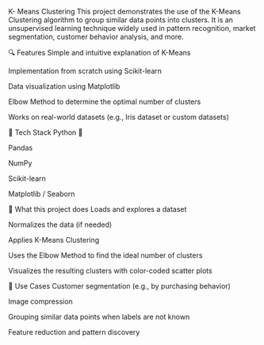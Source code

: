 K- Means Clustering
This project demonstrates the use of the K-Means Clustering algorithm to group similar data points into clusters. It is an unsupervised learning technique widely used in pattern recognition, market segmentation, customer behavior analysis, and more.

🔍 Features
Simple and intuitive explanation of K-Means

Implementation from scratch using Scikit-learn

Data visualization using Matplotlib

Elbow Method to determine the optimal number of clusters

Works on real-world datasets (e.g., Iris dataset or custom datasets)

📁 Tech Stack
Python 🐍

Pandas

NumPy

Scikit-learn

Matplotlib / Seaborn

🚀 What this project does
Loads and explores a dataset

Normalizes the data (if needed)

Applies K-Means Clustering

Uses the Elbow Method to find the ideal number of clusters

Visualizes the resulting clusters with color-coded scatter plots

📌 Use Cases
Customer segmentation (e.g., by purchasing behavior)

Image compression

Grouping similar data points when labels are not known

Feature reduction and pattern discovery


